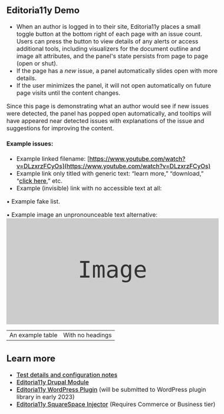 ## Editoria11y Demo

* When an author is logged in to their site, Editoria11y places a small toggle button at the bottom right of each page with an issue count. Users can press the button to view details of any alerts or access additional tools, including visualizers for the document outline and image alt attributes, and the panel's state persists from page to page (open or shut).
* If the page has a *new* issue, a panel automatically slides open with more details.
* If the user minimizes the panel, it will not open automatically on future page visits until the content changes.

Since this page is demonstrating what an author would see if new issues were detected, the panel has popped open automatically, and tooltips will have appeared near detected issues with explanations of the issue and suggestions for improving the content.

<h4>Example issues:</h4>

* Example linked filename: [https://www.youtube.com/watch?v=DLzxrzFCyOs](https://www.youtube.com/watch?v=DLzxrzFCyOs)
* Example link only titled with generic text: “learn more,” “download,” “[click here](https://www.youtube.com/watch?v=DLzxrzFCyOs),” etc.
* Example (invisible) link with no accessible text at all: <a href="https://www.youtube.com/watch?v=DLzxrzFCyOs"></a>

<p>&bull; Example fake list.</p>
<p>&bull; Example image an unpronounceable text alternative: <img alt="'" src="data:image/svg+xml,%3Csvg xmlns='http://www.w3.org/2000/svg' viewBox='0 0 240 120'%3E%3Crect width='240' height='120' fill='%23cccccc'%3E%3C/rect%3E%3Ctext x='50%25' y='50%25' dominant-baseline='middle' text-anchor='middle' font-family='monospace' font-size='26px' fill='%23333333'%3EImage%3C/text%3E%3C/svg%3E"></p>
<table>
<tr><td>An example table</td><td>With no headings</td></tr>
</table>

## Learn more

* [Test details and configuration notes](https://itmaybejj.github.io/editoria11y)
* [Editoria11y Drupal Module](https://www.drupal.org/project/editoria11y)
* [Editoria11y WordPress Plugin](https://github.com/itmaybejj/editoria11y-wp) (will be submitted to WordPress plugin library in early 2023)
* [Editoria11y SquareSpace Injector](https://github.com/itmaybejj/editoria11y-squarespace-inject) (Requires Commerce or Business tier)

<div hidden><style>
.wrapper {
  margin: auto;
  min-height: 100vh;
  }
a {font-weight: 500;}
a.github {
  display: inline-block;
  height: auto;
  padding: 12px 2px 12px 32px;
}
header li {
  width: 11rem;
  height: auto;
}
body {
  font-size: 16px;
}
header {
  width: auto;
  max-width: 192px;
}
@media print, screen and (max-width: 960px) {
  header ul {
    position: relative;
    right: auto;
    top: auto;
    }
  body {
    padding: 0 2vw 0 1vw;
  }
  header {
    width: 90vw;
    max-width: 90vw;
    padding-right: 0;
    margin-top: 12px;
    margin-left: -1vw;
  }
  header li {
    max-width: 68vw;
  }
  div.wrapper {
    width: 100%;
  }
}

</style>
 <script src="{{ site.baseurl}}/dist/editoria11y.min.js"></script>
        <!-- Instantiate-->
        <script>
          const ed11y = new Ed11y({
            alertMode : 'assertive',
            showDismissed : true,
          });
        </script>
</div>
